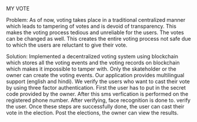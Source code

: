 MY VOTE

Problem: As of now, voting takes place in a traditional centralized manner which leads to tampering of votes and is devoid of transparency. This makes the voting process tedious and unreliable for the users.  The votes can be changed as well. 
This creates the entire voting process not safe due to which the users are reluctant to give their vote.

Solution: Implemented a decentralized voting system using blockchain which stores all the voting events and the voting records on blockchain which makes it impossible to tamper with. Only the skateholder or the owner can create the voting events. Our application provides multilingual support (english and hindi). We verify the users who want to cast their vote by using three factor authentication. First the user has to put in the secret code provided by the owner. After this sms verfication is performed on the registered phone number. After verifying, face recognition is done to. verify the user. Once these steps are successfully done, the user can cast their vote in the election.
Post the elections, the owner can view the results. 

